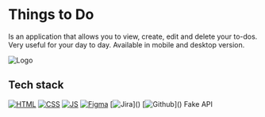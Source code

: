 # Things to Do
Is an application that allows you to view, create, edit and delete your to-dos. Very useful for your day to day. Available in mobile and desktop version.

![Logo]([https://pbs.twimg.com/media/F180RwrWcAA5DxL?format=png&name=small](https://pbs.twimg.com/media/F4Ug7C6WIAAWT0A?format=png&name=medium))

## Tech stack
[![HTML](https://img.shields.io/badge/HTML5-E34F26?style=for-the-badge&logo=html5&logoColor=white)]()
[![CSS](https://img.shields.io/badge/CSS3-1572B6?style=for-the-badge&logo=css3&logoColor=white)]()
[![JS](https://img.shields.io/badge/JavaScript-323330?style=for-the-badge&logo=javascript&logoColor=F7DF1E)]()
[![Figma](https://img.shields.io/badge/Figma-F24E1E?style=for-the-badge&logo=figma&logoColor=white)]([https://www.figma.com/file/q8elS6apU4KOkAhHScNVss/Project-superCoder?type=design&node-id=50%3A658&mode=design&t=qpnBNTZfdC4otvSG-1](https://www.figma.com/file/UyG0F994uCAcgDiXlNZjDQ/Things-to-do?type=design&node-id=1%3A2&mode=design&t=DajjDGJe6eFQee3K-1)https://www.figma.com/file/UyG0F994uCAcgDiXlNZjDQ/Things-to-do?type=design&node-id=1%3A2&mode=design&t=DajjDGJe6eFQee3K-1)
[![Jira](https://img.shields.io/badge/HTML5-E34F26?style=for-the-badge&logo=html5&logoColor=white](https://img.shields.io/badge/Jira-0052CC?style=for-the-badge&logo=Jira&logoColor=white))]()
[![Github](https://img.shields.io/badge/HTML5-E34F26?style=for-the-badge&logo=html5&logoColor=white](https://img.shields.io/badge/GitHub-100000?style=for-the-badge&logo=github&logoColor=white))]()
Fake API
